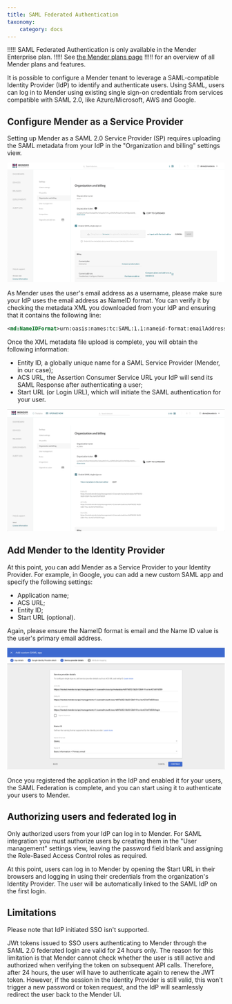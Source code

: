 ```yaml
---
title: SAML Federated Authentication
taxonomy:
    category: docs
---
```


!!!!! SAML Federated Authentication is only available in the Mender Enterprise plan.
!!!!! See [the Mender plans page](https://mender.io/pricing/plans?target=_blank)
!!!!! for an overview of all Mender plans and features.

It is possible to configure a Mender tenant to leverage a SAML-compatible Identity Provider (IdP) to identify and authenticate users. Using SAML, users can log in to Mender using existing single sign-on credentials from services compatible with SAML 2.0, like Azure/Microsoft, AWS and Google.

## Configure Mender as a Service Provider

Setting up Mender as a SAML 2.0 Service Provider (SP) requires uploading the SAML metadata from your IdP in the "Organization and billing" settings view.

![SAML configuration](saml_1.png)

As Mender uses the user's email address as a username, please make sure your IdP uses the email address as NameID format.
You can verify it by checking the metadata XML you downloaded from your IdP and ensuring that it contains the following line:

```xml
<md:NameIDFormat>urn:oasis:names:tc:SAML:1.1:nameid-format:emailAddress</md:NameIDFormat>
```

Once the XML metadata file upload is complete, you will obtain the following information:

* Entity ID, a globally unique name for a SAML Service Provider (Mender, in our case);
* ACS URL, the Assertion Consumer Service URL your IdP will send its SAML Response after authenticating a user;
* Start URL (or Login URL), which will initiate the SAML authentication for your user.

![SAML configuration](saml_2.png)

## Add Mender to the Identity Provider

At this point, you can add Mender as a Service Provider to your Identity Provider. For example, in Google, you can add a new custom SAML app and specify the following settings:

* Application name;
* ACS URL;
* Entity ID;
* Start URL (optional).

Again, please ensure the NameID format is email and the Name ID value is the user's primary email address.

![SAML configuration](saml_3.png)

Once you registered the application in the IdP and enabled it for your users, the SAML Federation is complete, and you can start using it to authenticate your users to Mender.

## Authorizing users and federated log in

Only authorized users from your IdP can log in to Mender. 
For SAML integration you must authorize users by creating them in the "User management" settings view, leaving the password field blank and assigning the Role-Based Access Control roles as required.

At this point, users can log in to Mender by opening the Start URL in their browsers and logging in using their credentials from the organization's Identity Provider. The user will be automatically linked to the SAML IdP on the first login.


## Limitations

Please note that IdP initiated SSO isn't supported.


JWt tokens issued to SSO users authenticating to Mender through the SAML 2.0 federated login are valid for 24 hours only. The reason for this limitation is that Mender cannot check whether the user is still active and authorized when verifying the token on subsequent API calls. Therefore, after 24 hours, the user will have to authenticate again to renew the JWT token. However, if the session in the Identity Provider is still valid, this won't trigger a new password or token request, and the IdP will seamlessly redirect the user back to the Mender UI.
